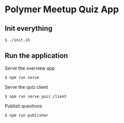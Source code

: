 # Polymer Meetup Quiz App



## Init everything

```
$ ./init.sh
```

## Run the application

Serve the overview app
```
$ npm run serve
```
Serve the quiz client
```
$ npm run serve_quiz_client
```
Publish questions
```
$ npm run publisher
```
